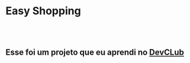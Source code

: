<h1>Easy Shopping</h1>
<br>
<br>
<h2>Esse foi um projeto que eu aprendi no <a Href="Https://rodolfomori.com.br/devclub">DevCLub</a></h2>
